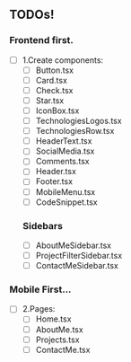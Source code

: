 ## TODOs!

### Frontend first.

- [ ] 1.Create components:
  - [ ] Button.tsx
  - [ ] Card.tsx
  - [ ] Check.tsx
  - [ ] Star.tsx
  - [ ] IconBox.tsx
  - [ ] TechnologiesLogos.tsx
  - [ ] TechnologiesRow.tsx
  - [ ] HeaderText.tsx
  - [ ] SocialMedia.tsx
  - [ ] Comments.tsx
  - [ ] Header.tsx
  - [ ] Footer.tsx
  - [ ] MobileMenu.tsx
  - [ ] CodeSnippet.tsx
  ### Sidebars
  - [ ] AboutMeSidebar.tsx
  - [ ] ProjectFilterSidebar.tsx
  - [ ] ContactMeSidebar.tsx

### Mobile First...

- [ ] 2.Pages:
  - [ ] Home.tsx
  - [ ] AboutMe.tsx
  - [ ] Projects.tsx
  - [ ] ContactMe.tsx
